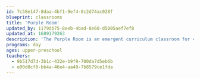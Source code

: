 ```yaml
---
id: 7c58e147-8daa-4bf1-9ef4-0c2d74ac028f
blueprint: classrooms
title: 'Purple Room'
updated_by: 1179db75-8eeb-4bad-8e60-d5005aef7ef8
updated_at: 1689179263
description: 'The Purple Room is an emergent curriculum classroom for 4 and 5-year-olds. The projects and activities are based on the interests of the children and encompass areas of learning that include: science, art, math, literacy, sensory, dramatic play, and block play. Our classroom focuses on and supports every child’s social, emotional, cognitive, self-help, and physical development as they learn important skills needed for kindergarten and beyond. With over four decades of combined teaching experience, the Purple Room teachers provide unique learning opportunities and experiences for young children.'
programs: day
ages: upper-preschool
teachers:
  - 9b517d7d-3b1c-432e-b9f9-700da7d5eb6b
  - e00d8cf8-bb4a-46e4-aa49-7b8579ce1fda
---
```

